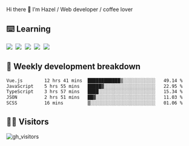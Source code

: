 
Hi there 👋 I’m Hazel / Web developer / coffee lover

## ⌨️ Learning

<samp>
 <a href="https://github.com/vuejs/core"><img src="https://api.iconify.design/logos:vue.svg" /></a>
  <a href="https://github.com/vuejs/core"><img src="https://api.iconify.design/logos:react.svg" /></a>
  <a href="https://github.com/vitejs/vite"><img src="https://api.iconify.design/logos:vitejs.svg" /></a>
  <a href="https://github.com/microsoft/TypeScript"><img src="https://api.iconify.design/logos:typescript-icon.svg" /></a> 
  <a href="https://github.com/unocss/unocss"><img src="https://api.iconify.design/logos:unocss.svg" /></a>
  

</samp>


## 🦀 Weekly development breakdown

<!--START_SECTION:waka-->

```txt
Vue.js        12 hrs 41 mins  ████████████▒░░░░░░░░░░░░   49.14 %
JavaScript    5 hrs 55 mins   █████▓░░░░░░░░░░░░░░░░░░░   22.95 %
TypeScript    3 hrs 57 mins   ████░░░░░░░░░░░░░░░░░░░░░   15.34 %
JSON          2 hrs 51 mins   ██▓░░░░░░░░░░░░░░░░░░░░░░   11.03 %
SCSS          16 mins         ▒░░░░░░░░░░░░░░░░░░░░░░░░   01.06 %
```

<!--END_SECTION:waka-->
## 👬🏻 Visitors

![gh_visitors](https://profile-counter.glitch.me/Hazel-Lin/count.svg)

